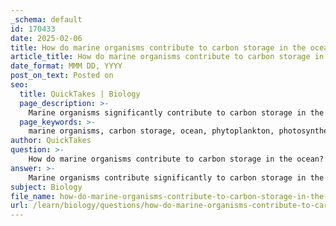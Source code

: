 ```yaml
---
_schema: default
id: 170433
date: 2025-02-06
title: How do marine organisms contribute to carbon storage in the ocean?
article_title: How do marine organisms contribute to carbon storage in the ocean?
date_format: MMM DD, YYYY
post_on_text: Posted on
seo:
  title: QuickTakes | Biology
  page_description: >-
    Marine organisms significantly contribute to carbon storage in the ocean through processes such as photosynthesis by phytoplankton, the formation of marine snow, and the biological pump, which collectively sequester carbon and help regulate global carbon levels.
  page_keywords: >-
    marine organisms, carbon storage, ocean, phytoplankton, photosynthesis, marine snow, biological pump, carbon sequestration, sediments, climate change, ocean acidification, biodiversity, ecosystem dynamics
author: QuickTakes
question: >-
    How do marine organisms contribute to carbon storage in the ocean?
answer: >-
    Marine organisms contribute significantly to carbon storage in the ocean through various processes, primarily involving phytoplankton, marine snow, and the biological pump. Here’s a detailed explanation of how these mechanisms work:\n\n### 1. Photosynthesis by Phytoplankton\nPhytoplankton are microscopic plants that inhabit the upper layers of the ocean. They play a crucial role in the marine carbon cycle by performing photosynthesis, which involves the conversion of carbon dioxide (CO2) into organic matter using sunlight. This process not only captures carbon but also produces oxygen, forming the base of the marine food web. During periods of high phytoplankton growth, known as blooms, the oceans can absorb significant amounts of CO2, contributing to long-term carbon sequestration when these organisms die and sink to the ocean floor.\n\n### 2. Marine Snow\nMarine snow consists of organic material, including dead organisms, fecal matter, and other debris, that continuously falls from the upper layers of the ocean to the deeper layers. This phenomenon is vital for carbon transfer in marine environments. As marine snow descends, it carries organic carbon from the surface, where photosynthesis occurs, to the ocean floor. This transport is essential for sequestering carbon, as it removes carbon from the atmosphere and surface waters, where it could otherwise contribute to greenhouse gas concentrations.\n\n### 3. Biological Pump\nThe biological pump is a key mechanism through which oceans sequester carbon. Phytoplankton absorb CO2 during photosynthesis, converting it into organic matter (biomass). When phytoplankton die or are consumed by other marine organisms, their organic matter can sink to the ocean floor, effectively transporting carbon from the surface to deeper waters. This process can sequester carbon for long periods, sometimes for centuries, as the carbon is stored in sediments.\n\n### 4. Carbon Sequestration in Sediments\nOnce marine snow reaches the ocean floor, the carbon it contains can be sequestered in sediments. This long-term storage is essential for mitigating climate change, as it prevents carbon from re-entering the atmosphere. The organic matter in sediments can be decomposed by bacteria and other microorganisms, which can either release carbon back into the water or sequester it further, depending on the conditions.\n\n### 5. Impact of Climate Change\nWhile marine organisms play a crucial role in carbon storage, climate change poses significant challenges. Increased absorption of CO2 by the oceans leads to ocean acidification, which can adversely affect marine life, particularly organisms that rely on calcium carbonate for their shells and skeletons, such as corals and shellfish. This disruption can alter species interactions and ecosystem dynamics, potentially leading to a loss of biodiversity and ecosystem resilience.\n\n### Summary\nIn summary, marine organisms, particularly phytoplankton, contribute to carbon storage in the ocean through photosynthesis, the formation of marine snow, and the biological pump. These processes facilitate the transport and long-term sequestration of carbon, playing a vital role in regulating global carbon levels and mitigating climate change.
subject: Biology
file_name: how-do-marine-organisms-contribute-to-carbon-storage-in-the-ocean.md
url: /learn/biology/questions/how-do-marine-organisms-contribute-to-carbon-storage-in-the-ocean
---
```


&nbsp;